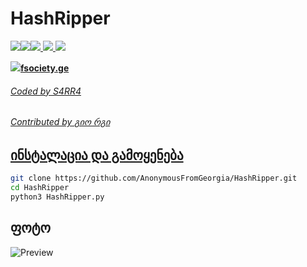 # HashRipper

<p align="left"><a href="https://youtube.com/AnonymousFromGeorgia"><img src="https://i.ibb.co/F48y2tp/rsz-pngitem-5213730.png"><a href="https://anonymousfg.rivyt.com"><img src="https://i.ibb.co/8BH4f6S/Logo.png"><a href="https://facebook.com/anonimaluri"><img src="http://i.imgur.com/P3YfQoD.png">
  <a href="https://twitter.com/anonimaluri"><img src="http://i.imgur.com/tXSoThF.png">
    <a href="https://github.com/AnonymousFromGeorgia"><img src="http://i.imgur.com/0o48UoR.png"></p>

<p align="left"><a href="https://fsociety.ge"><img src="https://i.ibb.co/kBRDXcS/foto-no-exif.png"><b>fsociety.ge</b></p>

<h6>Coded by S4RR4</h6>
<h6>Contributed by გიო რგი</h6>

## ინსტალაცია და გამოყენება

```bash
git clone https://github.com/AnonymousFromGeorgia/HashRipper.git
cd HashRipper
python3 HashRipper.py
```

<h2>ფოტო</h2>

![Preview](https://i.ibb.co/KGLTQhc/foto-no-exif.png)
